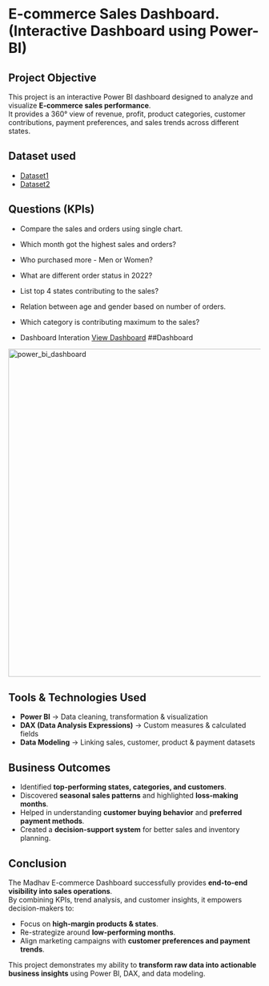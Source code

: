 # E-commerce Sales Dashboard.(Interactive Dashboard using Power-BI)
## Project Objective
This project is an interactive Power BI dashboard designed to analyze and visualize **E-commerce sales performance**.  
It provides a 360° view of revenue, profit, product categories, customer contributions, payment preferences, and sales trends across different states.  
## Dataset used
- <a href="https://github.com/pratapmishra73/Data_Analysis_Dashboard/blob/main/Details.csv">Dataset1 </a>
- <a href="https://github.com/pratapmishra73/Data_Analysis_Dashboard/blob/main/Orders.csv">Dataset2 </a>
## Questions (KPIs)
- Compare the sales and orders using single chart.
- Which month got the highest sales and orders?
- Who purchased more - Men or Women?
- What are different order status in 2022?
- List top 4 states contributing to the sales?
- Relation between age and gender based on number of orders.
- Which category is contributing maximum to the sales?

- Dashboard Interation <a href="https://github.com/pratapmishra73/Data_Analysis_Dashboard/blob/main/power_bi_dashboard.png"> View Dashboard</a>
##Dashboard
<img width="1163" height="654" alt="power_bi_dashboard" src="https://github.com/user-attachments/assets/f9534b8e-9a14-452d-a480-c52fd7a444db" />

## Tools & Technologies Used
- **Power BI** → Data cleaning, transformation & visualization  
- **DAX (Data Analysis Expressions)** → Custom measures & calculated fields  
- **Data Modeling** → Linking sales, customer, product & payment datasets 

## Business Outcomes
- Identified **top-performing states, categories, and customers**.  
- Discovered **seasonal sales patterns** and highlighted **loss-making months**.  
- Helped in understanding **customer buying behavior** and **preferred payment methods**.  
- Created a **decision-support system** for better sales and inventory planning.

## Conclusion
The Madhav E-commerce Dashboard successfully provides **end-to-end visibility into sales operations**.  
By combining KPIs, trend analysis, and customer insights, it empowers decision-makers to:  
- Focus on **high-margin products & states**.  
- Re-strategize around **low-performing months**.  
- Align marketing campaigns with **customer preferences and payment trends**.  

This project demonstrates my ability to **transform raw data into actionable business insights** using Power BI, DAX, and data modeling.  
